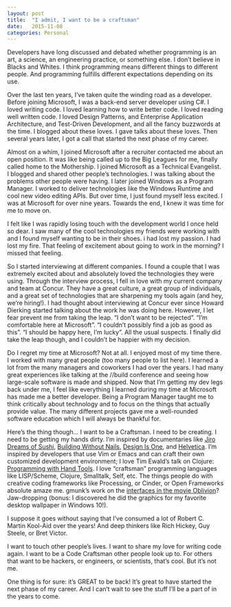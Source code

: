 ```yaml
---
layout: post
title:  "I admit, I want to be a craftsman"
date:   2015-11-08
categories: Personal
---
```

Developers have long discussed and debated whether programming is an art, a science, an engineering practice, or something else. I don’t believe in Blacks and Whites. I think programming means different things to different people. And programming fulfills different expectations depending on its use.

Over the last ten years, I’ve taken quite the winding road as a developer. Before joining Microsoft, I was a back-end server developer using C#. I loved writing code. I loved learning how to write better code. I loved reading well written code. I loved Design Patterns, and Enterprise Application Architecture, and Test-Driven Development, and all the fancy buzzwords at the time. I blogged about these loves. I gave talks about these loves. Then several years later, I got a call that started the next phase of my career.

Almost on a whim, I joined Microsoft after a recruiter contacted me about an open position. It was like being called up to the Big Leagues for me, finally called home to the Mothership. I joined Microsoft as a Technical Evangelist. I blogged and shared other people’s technologies. I was talking about the problems other people were having. I later joined Windows as a Program Manager. I worked to deliver technologies like the Windows Runtime and cool new video editing APIs. But over time, I just found myself less excited. I was at Microsoft for over nine years. Towards the end, I knew it was time for me to move on.

I felt like I was rapidly losing touch with the development world I once held so dear. I saw many of the cool technologies my friends were working with and I found myself wanting to be in their shoes. i had lost my passion. I had lost my fire. That feeling of excitement about going to work in the morning? I missed that feeling.

So I started interviewing at different companies. I found a couple that I was extremely excited about and absolutely loved the technologies they were using. Through the interview process, I fell in love with my current company and team at Concur. They have a great culture, a great group of individuals, and a great set of technologies that are sharpening my tools again (and hey, we’re hiring!). I had thought about interviewing at Concur ever since Howard Dierking started talking about the work he was doing here. However, I let fear prevent me from taking the leap. “I don’t want to be rejected”. “I’m comfortable here at Microsoft”. “I couldn’t possibly find a job as good as this”. “I should be happy here, I’m lucky”. All the usual suspects. I finally did take the leap though, and I couldn’t be happier with my decision.

Do I regret my time at Microsoft? Not at all. I enjoyed most of my time there. I worked with many great people (too many people to list here). I learned a lot from the many managers and coworkers I had over the years. I had many great experiences like talking at the //build conference and seeing how large-scale software is made and shipped. Now that I’m getting my dev legs back under me, I feel like everything I learned during my time at Microsoft has made me a better developer. Being a Program Manager taught me to think critically about technology and to focus on the things that actually provide value. The many different projects gave me a well-rounded software education which I will always be thankful for.

Here’s the thing though… I want to be a Craftsman. I need to be creating. I need to be getting my hands dirty. I’m inspired by documentaries like [Jiro Dreams of Sushi](http://www.magpictures.com/jirodreamsofsushi/), [Building Without Nails](https://www.youtube.com/watch?v=7708E1bmoxc), [Design Is One](http://designisonefilm.com/), and [Helvetica](http://www.hustwit.com/category/helvetica/). I’m inspired by developers that use Vim or Emacs and can craft their own customized development environment; I love Tim Ewald’s talk on Clojure: [Programming with Hand Tools](https://www.youtube.com/watch?v=ShEez0JkOFw). I love “craftsman” programming languages like LISP/Scheme, Clojure, Smalltalk, Self, etc. The things people do with creative coding frameworks like Processing, or Cinder, or Open Frameworks absolute amaze me. gmunk’s work on the [interfaces in the movie Oblivion](http://www.gmunk.com/OBLIVION-GFX)? Jaw-dropping (bonus: I discovered he did the graphics for my favorite desktop wallpaper in Windows 10!).

I suppose it goes without saying that I’ve consumed a lot of Robert C. Martin Kool-Aid over the years! And deep thinkers like Rich Hickey, Guy Steele, or Bret Victor.

I want to touch other people’s lives. I want to share my love for writing code again. I want to be a Code Craftsman other people look up to. For others that want to be hackers, or engineers, or scientists, that’s cool. But it’s not me.

One thing is for sure: it’s GREAT to be back! It’s great to have started the next phase of my career. And I can’t wait to see the stuff I’ll be a part of in the years to come.
